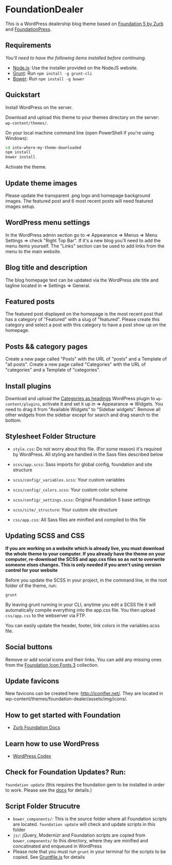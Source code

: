 # FoundationDealer

This is a WordPress dealership blog theme based on [Foundation 5 by Zurb](http://foundation.zurb.com/) and [FoundationPress](http://foundationpress.olefredrik.com/).

## Requirements

*You'll need to have the following items installed before continuing.*

  * [Node.js](http://nodejs.org): Use the installer provided on the NodeJS website.
  * [Grunt](http://gruntjs.com/): Run `npm install -g grunt-cli`
  * [Bower](http://bower.io): Run `npm install -g bower`

## Quickstart
Install WordPress on the server.

Download and upload this theme to your themes directory on the server: `wp-content/themes/`.

On your local machine command line (open PowerShell if you're using Windows):
```bash
cd into-where-my-theme-downloaded
npm install
bower install
```

Activate the theme.

## Update theme images
Please update the transparent .png logo and homepage background images. The featured post and 6 most recent posts will need featured images setup.

## WordPress menu settings
In the WordPress admin section go to => Appearance => Menus => Menu Settings => check "Right Top Bar". If it's a new blog you'll need to add the menu items yourself. The "Links" section can be used to add links from the menu to the main website.

## Blog title and description
The blog homepage text can be updated via the WordPress site title and tagline located in => Settings => General.

## Featured posts
The featured post displayed on the homepage is the most recent post that has a category of "Featured" with a slug of "featured". Please create this category and select a post with this category to have a post show up on the homepage.

## Posts && category pages
Create a new page called "Posts" with the URL of "posts" and a Template of "all posts".
Create a new page called "Categories" with the URL of "categories" and a Template of "categories".

## Install plugins
Download and upload the [Categories as headings](https://github.com/justinfriebel/categories-as-headings-wordpress-plugin-widget) WordPress plugin to `wp-content/plugins`, activate it and set it up in => Appearance => Widgets. You need to drag it from "Available Widgets" to "Sidebar widgets". Remove all other widgets from the sidebar except for search and drag search to the bottom.

## Stylesheet Folder Structure
  * `style.css`: Do not worry about this file. (For some reason) it's required by WordPress. All styling are handled in the Sass files described below

  * `scss/app.scss`: Sass imports for global config, foundation and site structure

  * `scss/config/_variables.scss`: Your custom variables
  * `scss/config/_colors.scss`: Your custom color scheme
  * `scss/config/_settings.scss`: Original Foundation 5 base settings

  * `scss/site/_structure`: Your custom site structure

  * `css/app.css`: All Sass files are minified and compiled to this file

## Updating SCSS and CSS
**If you are working on a website which is already live, you must download the whole theme to your computer. If you already have the theme on your computer, re-download the SCSS and app.css files so as not to overwrite someone elses changes. This is only needed if you aren't using version control for your website**

Before you update the SCSS in your project, in the command line, in the root folder of the theme, run:

`grunt`

By leaving grunt running in your CLI, anytime you edit a SCSS file it will automatically compile everything into the app.css file. You then upload `css/app.css` to the webserver via FTP.

You can easily update the header, footer, link colors in the variables.scss file.

## Social buttons
Remove or add social icons and their links. You can add any missing ones from the [Foundation Icon Fonts 3](http://zurb.com/playground/foundation-icon-fonts-3) collection.

## Update favicons
New favicons can be created here: http://iconifier.net/. They are located in wp-content/themes/foundation-dealer/assets/img/icons/.

## How to get started with Foundation
* [Zurb Foundation Docs](http://foundation.zurb.com/docs/)

## Learn how to use WordPress
* [WordPress Codex](http://codex.wordpress.org/)

## Check for Foundation Updates? Run:
`foundation update` 
(this requires the foundation gem to be installed in order to work. Please see the [docs](http://foundation.zurb.com/docs/sass.html) for details.)

## Script Folder Strucutre
  * `bower_components/`: This is the source folder where all Foundation scripts are located. `foundation update` will check and update scripts in this folder
  * `js/`: jQuery, Modernizr and Foundation scripts are copied from `bower_components/` to this directory, where they are minified and concatinated and enqueued in WordPress
  * Please note that you must run `grunt` in your terminal for the scripts to be copied. See [Gruntfile.js](https://github.com/olefredrik/FoundationPress/blob/master/Gruntfile.js) for details